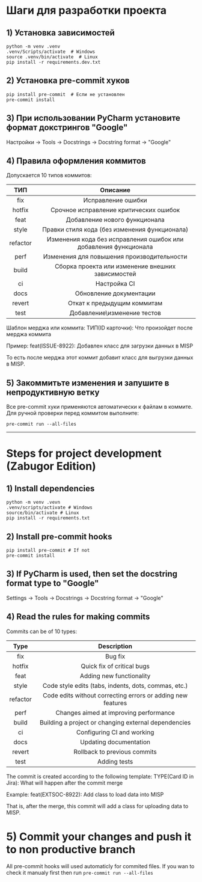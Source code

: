 # Шаги для разработки проекта

## 1) Установка зависимостей
```
python -m venv .venv
.venv/Scripts/activate  # Windows
source .venv/bin/activate  # Linux
pip install -r requirements.dev.txt
```

## 2) Установка pre-commit хуков
```
pip install pre-commit  # Если не установлен
pre-commit install
```

## 3) При использовании PyCharm установите формат докстрингов "Google"
Настройки -> Tools -> Docstrings -> Docstring format -> "Google"

## 4) Правила оформления коммитов

Допускается 10 типов коммитов:

|   ТИП    |                         Описание                          |
|:--------:|:--------------------------------------------------------:|
|   fix    |                   Исправление ошибки                     |
|  hotfix  |          Срочное исправление критических ошибок          |
|   feat   |               Добавление нового функционала              |
|  style   |     Правки стиля кода (без изменения функционала)        |
| refactor |     Изменения кода без исправления ошибок или добавления функционала |
|   perf   |            Изменения для повышения производительности    |
|  build   |     Сборка проекта или изменение внешних зависимостей    |
|    ci    |            Настройка CI                                  |
|   docs   |                    Обновление документации               |
|  revert  |                 Откат к предыдущим коммитам              |
|   test   |                     Добавление\изменение тестов                    |

Шаблон мерджа или коммита:
ТИП(ID карточки): Что произойдет после мерджа коммита

Пример:
feat(ISSUE-8922): Добавлен класс для загрузки данных в MISP

То есть после мерджа этот коммит добавит класс для выгрузки данных в MISP.

## 5) Закоммитьте изменения и запушите в непродуктивную ветку

Все pre-commit хуки применяются автоматически к файлам в коммите.
Для ручной проверки перед коммитом выполните:
```
pre-commit run --all-files
```

---

# Steps for project development (Zabugor Edition)

## 1) Install dependencies
```
python -m venv .vevn
.venv/scripts/activate # Windows
source/bin/activate # Linux
pip install -r requirements.txt
```

## 2) Install pre-commit hooks
```
pip install pre-commit # If not
pre-commit install
```

## 3) If PyCharm is used, then set the docstring format type to "Google"
Settings -> Tools -> Docstrings -> Docstring format -> "Google"

## 4) Read the rules for making commits

Commits can be of 10 types:

|   Type   |                         Description                          |
|:--------:|:------------------------------------------------------------:|
|   fix    |                           Bug fix                            |
|  hotfix  |                  Quick fix of critical bugs                  |
|   feat   |                  	Adding new functionality                   |
|  style   |    	Code style edits (tabs, indents, dots, commas, etc.)     |
| refactor | 	Code edits without correcting errors or adding new features |
|   perf   |           	Changes aimed at improving performance            |
|  build   |    	Building a project or changing external dependencies     |
|    ci    |           	Configuring CI and working           |
|   docs   |                   	Updating documentation                    |
|  revert  |                	Rollback to previous commits                 |
|   test   |                         Adding tests                         |

The commit is created according to the following template:
TYPE(Card ID in Jira): What will happen after the commit merge

Example:
feat(EXTSOC-8922): Add class to load data into MISP

That is, after the merge, this commit will add a class for uploading data to MISP.

# 5) Commit your changes and push it to non productive branch

All pre-commit hooks will used automaticly for commited files.
If you wan to check it manualy first then run `pre-commit run --all-files`
